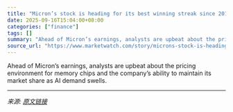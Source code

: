 ```yaml
---
title: "Micron’s stock is heading for its best winning streak since 2019. Here’s why."
date: 2025-09-16T15:04:00+08:00
categories: ["finance"]
tags: []
summary: "Ahead of Micron’s earnings, analysts are upbeat about the pricing environment for memory chips and the company’s ability to maintain its market share as AI demand swells."
source_url: "https://www.marketwatch.com/story/microns-stock-is-heading-for-its-best-winning-streak-since-2019-heres-why-a5cd5f43?mod=mw_rss_topstories"
---
```


Ahead of Micron’s earnings, analysts are upbeat about the pricing environment for memory chips and the company’s ability to maintain its market share as AI demand swells.

---

*来源: [原文链接](https://www.marketwatch.com/story/microns-stock-is-heading-for-its-best-winning-streak-since-2019-heres-why-a5cd5f43?mod=mw_rss_topstories)*

